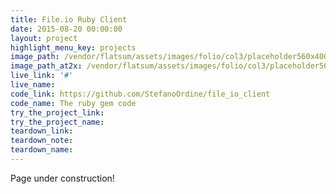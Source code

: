 ```yaml
---
title: File.io Ruby Client
date: 2015-08-20 00:00:00
layout: project
highlight_menu_key: projects
image_path: /vendor/flatsum/assets/images/folio/col3/placeholder560x400.jpg
image_path_at2x: /vendor/flatsum/assets/images/folio/col3/placeholder560x400@2x.jpg
live_link: '#'
live_name:
code_link: https://github.com/StefanoOrdine/file_io_client
code_name: The ruby gem code
try_the_project_link:
try_the_project_name:
teardown_link:
teardown_note:
teardown_name:
---
```

<!-- https://github.com/StefanoOrdine/file_io_client -->

Page under construction!
